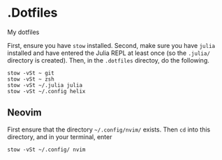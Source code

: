 # .Dotfiles
My dotfiles

First, ensure you have `stow` installed.
Second, make sure you have `julia` installed and have entered the Julia REPL at least once
(so the `.julia/` directory is created).
Then, in the `.dotfiles` directoy, do the following.
```
stow -vSt ~ git
stow -vSt ~ zsh
stow -vSt ~/.julia julia
stow -vSt ~/.config helix
```

## Neovim
First ensure that the directory `~/.config/nvim/` exists.
Then `cd` into this directory, and in your terminal, enter
```
stow -vSt ~/.config/ nvim
```

